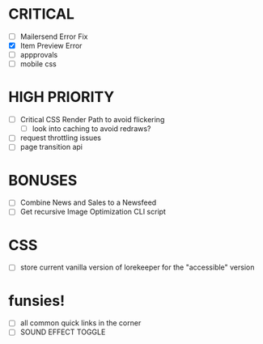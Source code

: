 # CRITICAL
- [ ] Mailersend Error Fix
- [x] Item Preview Error
- [ ] appprovals
- [ ] mobile css

# HIGH PRIORITY
- [ ] Critical CSS Render Path to avoid flickering
    - [ ] look into caching to avoid redraws?
- [ ] request throttling issues
- [ ] page transition api
# BONUSES
- [ ] Combine News and Sales to a Newsfeed
- [ ] Get recursive Image Optimization CLI script

# CSS
- [ ] store current vanilla version of lorekeeper for the "accessible" version

# funsies!
- [ ] all common quick links in the corner
- [ ] SOUND EFFECT TOGGLE
